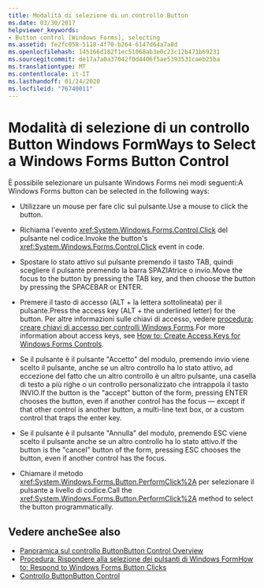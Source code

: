 ```yaml
---
title: Modalità di selezione di un controllo Button
ms.date: 03/30/2017
helpviewer_keywords:
- Button control [Windows Forms], selecting
ms.assetid: fe2fc058-5118-4f70-b264-6147d64a7a8d
ms.openlocfilehash: 145166d182f1ec51068ab3e0c23c12b471b69231
ms.sourcegitcommit: de17a7a0a37042f0d4406f5ae5393531caeb25ba
ms.translationtype: MT
ms.contentlocale: it-IT
ms.lasthandoff: 01/24/2020
ms.locfileid: "76740011"
---
```

# <a name="ways-to-select-a-windows-forms-button-control"></a><span data-ttu-id="777d2-102">Modalità di selezione di un controllo Button Windows Form</span><span class="sxs-lookup"><span data-stu-id="777d2-102">Ways to Select a Windows Forms Button Control</span></span>
<span data-ttu-id="777d2-103">È possibile selezionare un pulsante Windows Forms nei modi seguenti:</span><span class="sxs-lookup"><span data-stu-id="777d2-103">A Windows Forms button can be selected in the following ways:</span></span>  
  
- <span data-ttu-id="777d2-104">Utilizzare un mouse per fare clic sul pulsante.</span><span class="sxs-lookup"><span data-stu-id="777d2-104">Use a mouse to click the button.</span></span>  
  
- <span data-ttu-id="777d2-105">Richiama l'evento <xref:System.Windows.Forms.Control.Click> del pulsante nel codice.</span><span class="sxs-lookup"><span data-stu-id="777d2-105">Invoke the button's <xref:System.Windows.Forms.Control.Click> event in code.</span></span>  
  
- <span data-ttu-id="777d2-106">Spostare lo stato attivo sul pulsante premendo il tasto TAB, quindi scegliere il pulsante premendo la barra SPAZIAtrice o invio.</span><span class="sxs-lookup"><span data-stu-id="777d2-106">Move the focus to the button by pressing the TAB key, and then choose the button by pressing the SPACEBAR or ENTER.</span></span>  
  
- <span data-ttu-id="777d2-107">Premere il tasto di accesso (ALT + la lettera sottolineata) per il pulsante.</span><span class="sxs-lookup"><span data-stu-id="777d2-107">Press the access key (ALT + the underlined letter) for the button.</span></span> <span data-ttu-id="777d2-108">Per altre informazioni sulle chiavi di accesso, vedere [procedura: creare chiavi di accesso per controlli Windows Forms](how-to-create-access-keys-for-windows-forms-controls.md).</span><span class="sxs-lookup"><span data-stu-id="777d2-108">For more information about access keys, see [How to: Create Access Keys for Windows Forms Controls](how-to-create-access-keys-for-windows-forms-controls.md).</span></span>  
  
- <span data-ttu-id="777d2-109">Se il pulsante è il pulsante "Accetto" del modulo, premendo invio viene scelto il pulsante, anche se un altro controllo ha lo stato attivo, ad eccezione del fatto che un altro controllo è un altro pulsante, una casella di testo a più righe o un controllo personalizzato che intrappola il tasto INVIO.</span><span class="sxs-lookup"><span data-stu-id="777d2-109">If the button is the "accept" button of the form, pressing ENTER chooses the button, even if another control has the focus — except if that other control is another button, a multi-line text box, or a custom control that traps the enter key.</span></span>  
  
- <span data-ttu-id="777d2-110">Se il pulsante è il pulsante "Annulla" del modulo, premendo ESC viene scelto il pulsante anche se un altro controllo ha lo stato attivo.</span><span class="sxs-lookup"><span data-stu-id="777d2-110">If the button is the "cancel" button of the form, pressing ESC chooses the button, even if another control has the focus.</span></span>  
  
- <span data-ttu-id="777d2-111">Chiamare il metodo <xref:System.Windows.Forms.Button.PerformClick%2A> per selezionare il pulsante a livello di codice.</span><span class="sxs-lookup"><span data-stu-id="777d2-111">Call the <xref:System.Windows.Forms.Button.PerformClick%2A> method to select the button programmatically.</span></span>  
  
## <a name="see-also"></a><span data-ttu-id="777d2-112">Vedere anche</span><span class="sxs-lookup"><span data-stu-id="777d2-112">See also</span></span>

- [<span data-ttu-id="777d2-113">Panoramica sul controllo Button</span><span class="sxs-lookup"><span data-stu-id="777d2-113">Button Control Overview</span></span>](button-control-overview-windows-forms.md)
- [<span data-ttu-id="777d2-114">Procedura: Rispondere alla selezione dei pulsanti di Windows Form</span><span class="sxs-lookup"><span data-stu-id="777d2-114">How to: Respond to Windows Forms Button Clicks</span></span>](how-to-respond-to-windows-forms-button-clicks.md)
- [<span data-ttu-id="777d2-115">Controllo Button</span><span class="sxs-lookup"><span data-stu-id="777d2-115">Button Control</span></span>](button-control-windows-forms.md)
